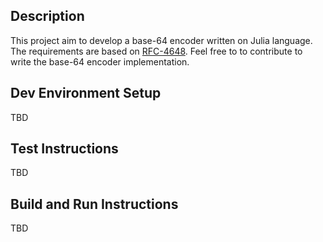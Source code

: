 ## Description
This project aim to develop a base-64 encoder written on Julia language. The requirements are based on [RFC-4648](https://datatracker.ietf.org/doc/html/rfc4648#section-4). Feel free to to contribute to write the base-64 encoder implementation.

## Dev Environment Setup
TBD

## Test Instructions
TBD

## Build and Run Instructions
TBD

